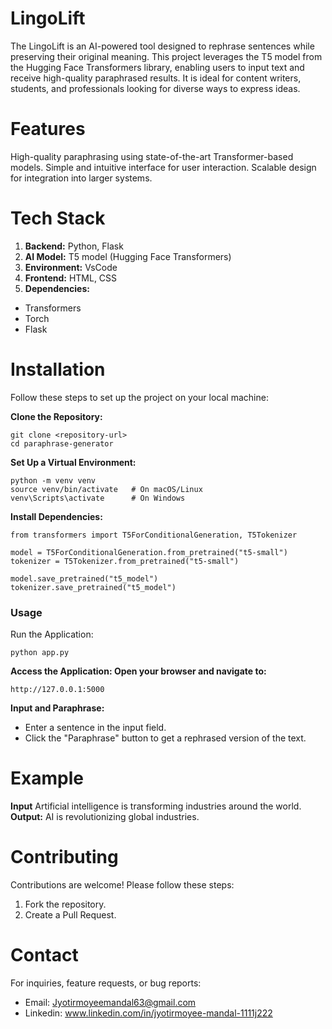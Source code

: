 # LingoLift
The LingoLift is an AI-powered tool designed to rephrase sentences while preserving their original meaning. This project leverages the T5 model from the Hugging Face Transformers library, enabling users to input text and receive high-quality paraphrased results. It is ideal for content writers, students, and professionals looking for diverse ways to express ideas.

# Features
High-quality paraphrasing using state-of-the-art Transformer-based models.
Simple and intuitive interface for user interaction.
Scalable design for integration into larger systems.
# Tech Stack
1. **Backend:** Python, Flask
2. **AI Model:** T5 model (Hugging Face Transformers)
3. **Environment:** VsCode
4. **Frontend:** HTML, CSS
5. **Dependencies:**
* Transformers
* Torch
* Flask

# Installation
Follow these steps to set up the project on your local machine:

**Clone the Repository:**
```
git clone <repository-url>
cd paraphrase-generator
```

**Set Up a Virtual Environment:**
```
python -m venv venv
source venv/bin/activate   # On macOS/Linux
venv\Scripts\activate      # On Windows
```

**Install Dependencies:**
```
from transformers import T5ForConditionalGeneration, T5Tokenizer

model = T5ForConditionalGeneration.from_pretrained("t5-small")
tokenizer = T5Tokenizer.from_pretrained("t5-small")

model.save_pretrained("t5_model")
tokenizer.save_pretrained("t5_model")
```
### Usage
Run the Application:
```
python app.py
```
**Access the Application: Open your browser and navigate to:**
```
http://127.0.0.1:5000
```
**Input and Paraphrase:**

* Enter a sentence in the input field.
* Click the "Paraphrase" button to get a rephrased version of the text.
# Example
**Input**
Artificial intelligence is transforming industries around the world.
**Output:**
AI is revolutionizing global industries.
# Contributing
Contributions are welcome! Please follow these steps:
1. Fork the repository.
2. Create a Pull Request.
# Contact
For inquiries, feature requests, or bug reports:

* Email: Jyotirmoyeemandal63@gmail.com
* Linkedin: www.linkedin.com/in/jyotirmoyee-mandal-1111j222
